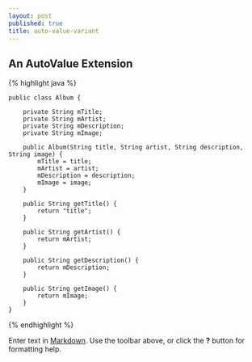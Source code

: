 ```yaml
---
layout: post
published: true
title: auto-value-variant
---
```

## An AutoValue Extension


{% highlight java %}
````
public class Album {

    private String mTitle;
    private String mArtist;
    private String mDescription;
    private String mImage;

    public Album(String title, String artist, String description, String image) {
        mTitle = title;
        mArtist = artist;
        mDescription = description;
        mImage = image;
    }

    public String getTitle() {
        return "title";
    }

    public String getArtist() {
        return mArtist;
    }

    public String getDescription() {
        return mDescription;
    }

    public String getImage() {
        return mImage;
    }
}
````
{% endhighlight %}

Enter text in [Markdown](http://daringfireball.net/projects/markdown/). Use the toolbar above, or click the **?** button for formatting help.

